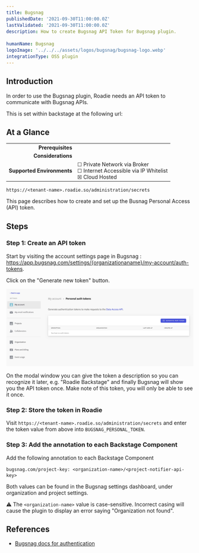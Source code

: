 ```yaml
---
title: Bugsnag
publishedDate: '2021-09-30T11:00:00.0Z'
lastValidated: '2021-09-30T11:00:00.0Z'
description: How to create Bugsnag API Token for Bugsnag plugin.

humanName: Bugsnag
logoImage: '../../../assets/logos/bugsnag/bugsnag-logo.webp'
integrationType: OSS plugin
---
```


## Introduction

In order to use the Bugsnag plugin, Roadie needs an API token to communicate with Bugsnag APIs.

This is set within backstage at the following url:

## At a Glance

|                            |                                                                                                  |
| -------------------------: | ------------------------------------------------------------------------------------------------ |
|          **Prerequisites** |                                                                                                  |
|         **Considerations** |                                                                                                  |
| **Supported Environments** | ☐ Private Network via Broker <br /> ☐ Internet Accessible via IP Whitelist <br /> ☒ Cloud Hosted |

```text
https://<tenant-name>.roadie.so/administration/secrets
```

This page describes how to create and set up the Busnag Personal Access (API) token.

## Steps

### Step 1: Create an API token

Start by visiting the account settings page in Bugsnag : https://app.bugsnag.com/settings/{organizationaname}/my-account/auth-tokens.

Click on the "Generate new token" button.

![Personal Tokens screen in Bugsnag with no tokens defined](./generate-api-token.webp)

On the modal window you can give the token a description so you can recognize it later, e.g. "Roadie Backstage" and finally Bugsnag will show you the API token once. Make note of this token, you will only be able to see it once.

### Step 2: Store the token in Roadie

Visit `https://<tenant-name>.roadie.so/administration/secrets` and enter the token value from above into `BUGSNAG_PERSONAL_TOKEN`.

### Step 3: Add the annotation to each Backstage Component

Add the following annotation to each Backstage Component

```
bugsnag.com/project-key: <organization-name>/<project-notifier-api-key>
```

Both values can be found in the Bugsnag settings dashboard, under organization and project settings.

⚠️ The `<organization-name>` value is case-sensitive. Incorrect casing will cause the plugin to display an error saying "Organization not found".

## References

- [Bugsnag docs for authentication](https://bugsnagapiv2.docs.apiary.io/#introduction/authentication)
